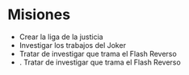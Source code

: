 # Misiones

* Crear la liga de la justicia
* Investigar los trabajos del Joker
* Tratar de investigar que trama el Flash Reverso
* . Tratar de investigar que trama el Flash Reverso